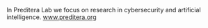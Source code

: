 In Preditera Lab we focus on research in cybersecurity and artificial intelligence.
www.preditera.org
